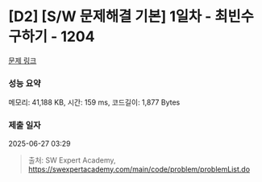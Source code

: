# [D2] [S/W 문제해결 기본] 1일차 - 최빈수 구하기 - 1204 

[문제 링크](https://swexpertacademy.com/main/code/problem/problemDetail.do?contestProbId=AV13zo1KAAACFAYh) 

### 성능 요약

메모리: 41,188 KB, 시간: 159 ms, 코드길이: 1,877 Bytes

### 제출 일자

2025-06-27 03:29



> 출처: SW Expert Academy, https://swexpertacademy.com/main/code/problem/problemList.do